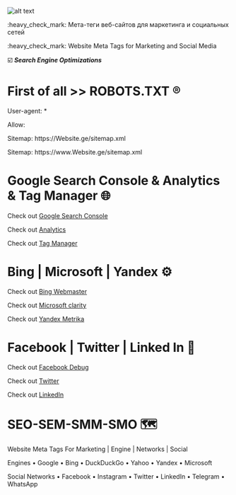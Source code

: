 ![alt text](https://imgur.com/JWGwiok)

<p> :heavy_check_mark:  Мета-теги веб-сайтов для маркетинга и социальных сетей</p>
<p> :heavy_check_mark:  Website Meta Tags for Marketing and Social Media</p>

:ballot_box_with_check: ***Search Engine Optimizations***

# First of all >> ROBOTS.TXT :registered:

<p>User-agent: * </p> <p>Allow: </p> <p>Sitemap: https://Website.ge/sitemap.xml</p> <p>Sitemap: https://www.Website.ge/sitemap.xml</p>

# Google Search Console & Analytics & Tag Manager :globe_with_meridians:

<p>Check out <a href="https://search.google.com/search-console/about" target="_blank" > Google Search Console</a></p>

<p>Check out <a href="https://analytics.google.com/analytics/web/" target="_blank" > Analytics</a></p>

<p>Check out <a href="https://marketingplatform.google.com/about/tag-manager" target="_blank" > Tag Manager</a></p>

# Bing | Microsoft | Yandex :gear:

<p>Check out <a href="https://www.bing.com/webmasters/about" target="_blank" > Bing Webmaster</a></p>

<p>Check out <a href="https://clarity.microsoft.com/" target="_blank" > Microsoft clarity</a></p>

<p>Check out <a href="https://metrika.yandex.ru/promo?" target="_blank" > Yandex Metrika</a></p>

# Facebook | Twitter | Linked In :busts_in_silhouette:

<p>Check out <a href="https://developers.facebook.com/tools/debug/" target="_blank" > Facebook Debug</a></p>

<p>Check out <a href="https://cards-dev.twitter.com/validator" target="_blank" > Twitter </a></p>

<p>Check out <a href="https://www.linkedin.com/post-inspector/" target="_blank" > LinkedIn </a></p>


# SEO-SEM-SMM-SMO :world_map:

Website Meta Tags For Marketing | Engine | Networks | Social

Engines
  • Google
  • Bing
  • DuckDuckGo
  • Yahoo
  • Yandex
  • Microsoft
 
 Social Networks
  • Facebook
  • Instagram
  • Twitter
  • LinkedIn
  • Telegram
  • WhatsApp
